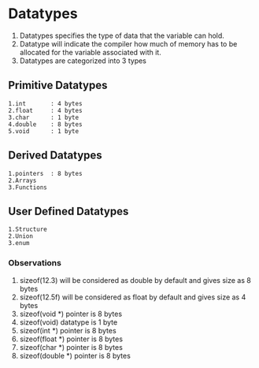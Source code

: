 # Datatypes
1. Datatypes specifies the type of data that the variable can hold.
2. Datatype will indicate the compiler how much of memory has to be allocated for the variable associated with it.
3. Datatypes are categorized into 3 types
## Primitive Datatypes
    1.int       : 4 bytes
    2.float     : 4 bytes
    3.char      : 1 byte
    4.double    : 8 bytes
    5.void      : 1 byte
## Derived Datatypes
    1.pointers  : 8 bytes
    2.Arrays
    3.Functions
    
## User Defined Datatypes
    1.Structure
    2.Union
    3.enum
    
###  Observations
1. sizeof(12.3) will be considered as double by default and gives size as 8 bytes
2. sizeof(12.5f) will be considered as float by default and gives size as 4 bytes
3. sizeof(void *) pointer is 8 bytes
4. sizeof(void) datatype is 1 byte
5. sizeof(int *) pointer is 8 bytes
6. sizeof(float *) pointer is 8 bytes
7. sizeof(char *) pointer is 8 bytes
8. sizeof(double *) pointer is 8 bytes

